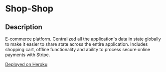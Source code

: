 # Shop-Shop

## Description
E-commerce platform. Centralized all the application's data in state globally to make it easier to share state across the entire application. Includes shopping cart, offline functionality and ability to process secure online payments with Stripe.  

[Deployed on Heroku](https://warm-island-43994.herokuapp.com/)